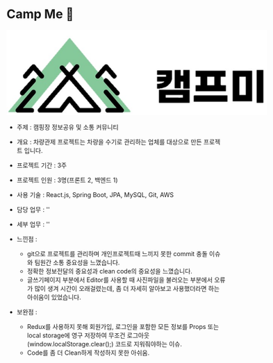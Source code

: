 # Camp Me 🚎

<img src="./CampMe-React/src/components/images/logo1.jpg" style="max-width: 600px;">  

- 주제 : 캠핑장 정보공유 및 소통 커뮤니티 
- 개요 : 차량관제 프로젝트는 차량을 수기로 관리하는 업체를 대상으로 만든 프로젝트 입니다.
- 프로젝트 기간 : 3주
- 프로젝트 인원 : 3명(프론트 2, 백엔드 1)
- 사용 기술 : React.js, Spring Boot, JPA, MySQL, Git, AWS
- 담당 업무 : ''
- 세부 업무 : ''

- 느낀점 : 
    - git으로 프로젝트를 관리하며 개인프로젝트때 느끼지 못한 commit 충돌 이슈와 팀원간 소통 중요성을 느꼈습니다.
    - 정확한 정보전달의 중요성과 clean code의 중요성을 느꼈습니다.
    - 글쓰기페이지 부분에서 Editor를 사용할 때 사진파일을 불러오는 부분에서 오류가 많이 생겨 시간이 오래걸렸는데, 좀 더 자세히 알아보고 사용했더라면 하는 아쉬움이 있었습니다.

- 보완점 :
    - Redux를 사용하지 못해 회원가입, 로그인을 포함한 모든 정보를 Props 또는 local storage에 영구 저장하여 무조건
      로그아웃 (window.localStorage.clear();) 코드로 지워줘야하는 이슈. 
    - Code를 좀 더 Clean하게 작성하지 못한 아쉬움.
